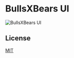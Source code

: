 # BullsXBears UI

![BullsXBears UI](https://github.com/moebiusprogram/bullx/blob/master/img/logo_jpg.jpg)


## License
[MIT](https://choosealicense.com/licenses/mit/)